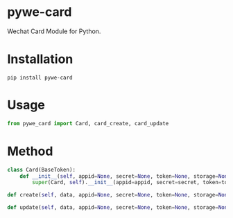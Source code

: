 # pywe-card

Wechat Card Module for Python.

# Installation

```shell
pip install pywe-card
```

# Usage

```python
from pywe_card import Card, card_create, card_update
```

# Method

```python
class Card(BaseToken):
    def __init__(self, appid=None, secret=None, token=None, storage=None):
        super(Card, self).__init__(appid=appid, secret=secret, token=token, storage=storage)

def create(self, data, appid=None, secret=None, token=None, storage=None):

def update(self, data, appid=None, secret=None, token=None, storage=None):
```
